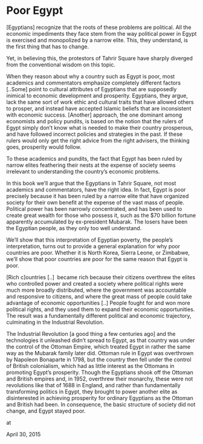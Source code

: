 # Poor Egypt
[Egyptians] recognize that the roots of these problems are political. All the economic impediments they face stem from the way political power in Egypt is exercised and monopolized by a narrow elite. This, they understand, is the first thing that has to change.

Yet, in believing this, the protestors of Tahrir Square have sharply diverged from the conventional wisdom on this topic.

When they reason about why a country such as Egypt is poor, most academics and commentators emphasize completely different factors [..Some] point to cultural attributes of Egyptians that are supposedly inimical to economic development and prosperity. Egyptians, they argue, lack the same sort of work ethic and cultural traits that have allowed others to prosper, and instead have accepted Islamic beliefs that are inconsistent with economic success. [Another] approach, the one dominant among economists and policy pundits, is based on the notion that the rulers of Egypt simply don’t know what is needed to make their country prosperous, and have followed incorrect policies and strategies in the past. If these rulers would only get the right advice from the right advisers, the thinking goes, prosperity would follow.

To these academics and pundits, the fact that Egypt has been ruled by narrow elites feathering their nests at the expense of society seems irrelevant to understanding the country’s economic problems.

In this book we’ll argue that the Egyptians in Tahrir Square, not most academics and commentators, have the right idea. In fact, Egypt is poor precisely because it has been ruled by a narrow elite that have organized society for their own benefit at the expense of the vast mass of people. Political power has been narrowly concentrated, and has been used to create great wealth for those who possess it, such as the $70 billion fortune apparently accumulated by ex-president Mubarak. The losers have been the Egyptian people, as they only too well understand.

We’ll show that this interpretation of Egyptian poverty, the people’s interpretation, turns out to provide a general explanation for why poor countries are poor. Whether it is North Korea, Sierra Leone, or Zimbabwe, we’ll show that poor countries are poor for the same reason that Egypt is poor.

[Rich c]ountries [..]  became rich because their citizens overthrew the elites who controlled power and created a society where political rights were much more broadly distributed, where the government was accountable and responsive to citizens, and where the great mass of people could take advantage of economic opportunities [..] People fought for and won more political rights, and they used them to expand their economic opportunities. The result was a fundamentally different political and economic trajectory, culminating in the Industrial Revolution.

The Industrial Revolution [a good thing a few centuries ago] and the technologies it unleashed didn’t spread to Egypt, as that country was under the control of the Ottoman Empire, which treated Egypt in rather the same way as the Mubarak family later did. Ottoman rule in Egypt was overthrown by Napoleon Bonaparte in 1798, but the country then fell under the control of British colonialism, which had as little interest as the Ottomans in promoting Egypt’s prosperity. Though the Egyptians shook off the Ottoman and British empires and, in 1952, overthrew their monarchy, these were not revolutions like that of 1688 in England, and rather than fundamentally transforming politics in Egypt, they brought to power another elite as disinterested in achieving prosperity for ordinary Egyptians as the Ottoman and British had been. In consequence, the basic structure of society did not change, and Egypt stayed poor.








at

April 30, 2015















